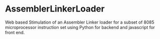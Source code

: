 # AssemblerLinkerLoader
Web based Stimulation of an Assembler Linker loader for a subset of 8085 microprocessor instruction set using Python for backend and javascript for front end.
